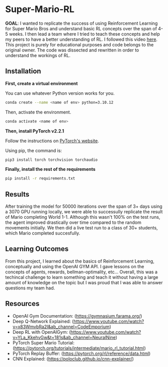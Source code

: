 # Super-Mario-RL

**GOAL**: I wanted to replicate the success of using Reinforcement Learning for Super Mario Bros and understand basic RL concepts over the span of 4-5 weeks. I then lead a team where I tried to teach these concepts and help my peers to have a better understanding of RL. I followed this video [here](https://www.youtube.com/watch?v=_gmQZToTMac&t=1310s&ab_channel=SourishKundu). This project is purely for educational purposes and code belongs to the original owner. The code was dissected and rewritten in order to understand the workings of RL.

## Installation

**First, create a virtual environment**

You can use whatever Python version works for you. 

```bash
conda create --name <name of env> python=3.10.12 
```

Then, activate the environment.

```bash
conda activate <name of env>
```

**Then, install PyTorch v2.2.1**

Follow the instructions on [PyTorch's website](https://pytorch.org/get-started/locally/).

Using pip, the command is:

```bash
pip3 install torch torchvision torchaudio
```

**Finally, install the rest of the requirements**

```bash
pip install -r requirements.txt
```

## Results
After training the model for 50000 iterations over the span of 3+ days using a 3070 GPU running locally, we were able to successully replicate the result of Mario completing World 1-1. Although this wasn't 100% on the test runs, the agent improved drastically over time compared to the random movements initially. We then did a live test run to a class of 30+ students, which Mario completed succesfully.

## Learning Outcomes
From this project, I learned about the basics of Reinforcement Learning, conceptually and using the OpenAI GYM API. I gave lessons on the concepts of agents, rewards, bellman-optimality, etc... Overall, this was a techincal challenge to learn something and teach it without having a large amount of knowledge on the topic but I was proud that I was able to answer questions my team had. 

## Resources
- OpenAI Gym Documentation: (https://gymnasium.farama.org/)
- Deep Q-Network Explained: (https://www.youtube.com/watch?v=x83WmvbRa2I&ab_channel=CodeEmporium)
- Deep RL with OpenAIGym: (https://www.youtube.com/watch?v=YLa_KkehvGw&t=181s&ab_channel=NeuralNine)
- PyTorch Super Mario Tutorial: (https://pytorch.org/tutorials/intermediate/mario_rl_tutorial.html)
- PyTorch Replay Buffer: (https://pytorch.org/rl/reference/data.html)
- CNN Explained: (https://poloclub.github.io/cnn-explainer/)
  
